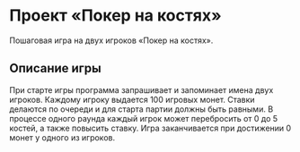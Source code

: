 # Проект «Покер на костях»

Пошаговая игра на двух игроков «Покер на костях».

## Описание игры

При старте игры программа запрашивает и запоминает имена двух игроков. Каждому игроку выдается 100 игровых монет. Ставки делаются по очереди и для старта партии должны быть равными. В процессе одного раунда каждый игрок может перебросить от 0 до 5 костей, а также повысить ставку. Игра заканчивается при достижении 0 монет у одного из игроков.
